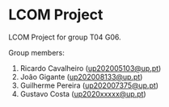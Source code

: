 # LCOM Project

LCOM Project for group T04 G06.

Group members:

1. Ricardo Cavalheiro (up202005103@up.pt)
2. João Gigante (up202008133@up.pt)
3. Guilherme Pereira (up202007375@up.pt)
4. Gustavo Costa (up2020xxxxx@up.pt)
